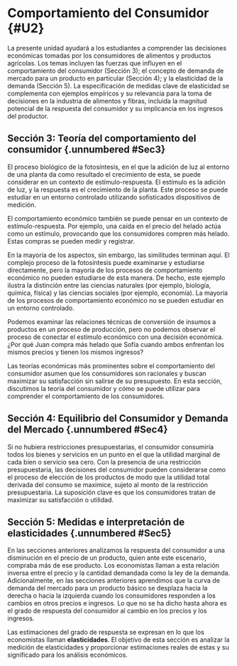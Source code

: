 # Comportamiento del Consumidor {#U2}
La presente unidad ayudará a los estudiantes a comprender las decisiones económicas tomadas por los consumidores de alimentos y productos agrícolas. Los temas incluyen las fuerzas que influyen en el comportamiento del consumidor (Sección 3); el concepto de demanda de mercado para un producto en particular (Sección 4); y la elasticidad de la demanda (Sección 5). La especificación de medidas clave de elasticidad se complementa con ejemplos empíricos y su relevancia para la toma de decisiones en la industria de alimentos y fibras, incluida la magnitud potencial de la respuesta del consumidor y su implicancia en los ingresos del productor.

## Sección 3: Teoría del comportamiento del consumidor {.unnumbered #Sec3}

 El proceso biológico de la fotosíntesis, en el que la adición de luz al entorno de una planta da como resultado el crecimiento de esta, se puede considerar en un contexto de estímulo-respuesta. El estímulo es la adición de luz, y la respuesta es el crecimiento de la planta. Este proceso se puede estudiar en un entorno controlado utilizando sofisticados dispositivos de medición.

El comportamiento económico también se puede pensar en un contexto de estímulo-respuesta. Por ejemplo, una caída en el precio del helado actúa como un estímulo, provocando que los consumidores compren más helado. Estas compras se pueden medir y registrar.

En la mayoría de los aspectos, sin embargo, las similitudes terminan aquí. El complejo proceso de la fotosíntesis puede examinarse y estudiarse directamente, pero la mayoría de los procesos de comportamiento económico no pueden estudiarse de esta manera. De hecho, este ejemplo ilustra la distinción entre las ciencias naturales (por ejemplo, biología, química, física) y las ciencias sociales (por ejemplo, economía). La mayoría de los procesos de comportamiento económico no se pueden estudiar en un entorno controlado.

Podemos examinar las relaciones técnicas de conversión de insumos a productos en un proceso de producción, pero no podemos observar el proceso de conectar el estímulo económico con una decisión económica. ¿Por qué Juan compra más helado que Sofía cuando ambos enfrentan los mismos precios y tienen los mismos ingresos?

Las teorías económicas más prominentes sobre el comportamiento del consumidor asumen que los consumidores son racionales y buscan maximizar su satisfacción sin salirse de su presupuesto. En esta sección, discutimos la teoría del consumidor y cómo se puede utilizar para comprender el comportamiento de los consumidores. 

## Sección 4: Equilibrio del Consumidor y Demanda del Mercado {.unnumbered #Sec4}

Si no hubiera restricciones presupuestarias, el consumidor consumiría todos los bienes y servicios en un punto en el que la utilidad marginal de cada bien o servicio sea cero. Con la presencia de una restricción presupuestaria, las decisiones del consumidor pueden considerarse como el proceso de elección de los productos de modo que la utilidad total derivada del consumo se maximice, sujeto al monto de la restricción presupuestaria. La suposición clave es que los consumidores tratan de maximizar su satisfacción o utilidad.


## Sección 5: Medidas e interpretación de elasticidades {.unnumbered #Sec5}

En las secciones anteriores analizamos la respuesta del consumidor a una disminución en el precio de un producto, quien ante este escenario, compraba más de ese producto. Los economistas llaman a esta relación inversa entre el precio y la cantidad demandada como la ley de la demanda. Adicionalmente, en las secciones anteriores aprendimos que la curva de demanda del mercado para un producto básico se desplaza hacia la derecha o hacia la izquierda cuando los consumidores responden a los cambios en otros precios e ingresos. Lo que no se ha dicho hasta ahora es el grado de respuesta del consumidor al cambio en los precios y los ingresos.

Las estimaciones del grado de respuesta se expresan en lo que los economistas llaman **elasticidades**. El objetivo de esta sección es analizar la medición de elasticidades y proporcionar estimaciones reales de estas y su significado para los análisis económicos. 

